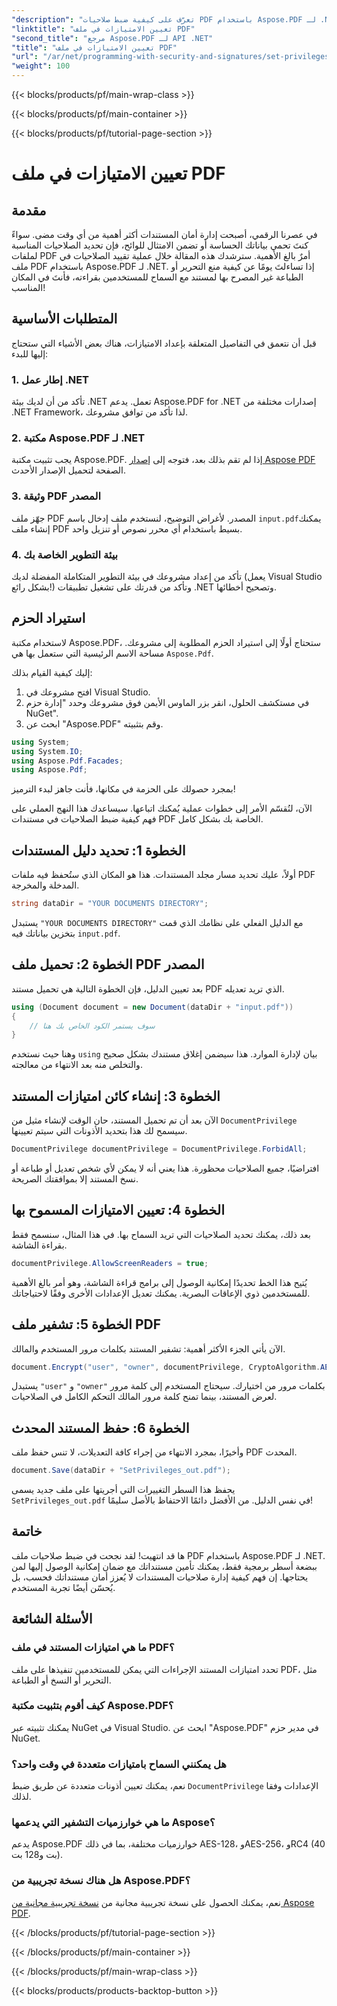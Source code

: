 ```yaml
---
"description": "تعرّف على كيفية ضبط صلاحيات PDF باستخدام Aspose.PDF لـ .NET من خلال هذا الدليل المفصل. وفّر الحماية لمستنداتك بفعالية."
"linktitle": "تعيين الامتيازات في ملف PDF"
"second_title": "مرجع Aspose.PDF لـ API .NET"
"title": "تعيين الامتيازات في ملف PDF"
"url": "/ar/net/programming-with-security-and-signatures/set-privileges/"
"weight": 100
---
```


{{< blocks/products/pf/main-wrap-class >}}

{{< blocks/products/pf/main-container >}}

{{< blocks/products/pf/tutorial-page-section >}}

# تعيين الامتيازات في ملف PDF

## مقدمة

في عصرنا الرقمي، أصبحت إدارة أمان المستندات أكثر أهمية من أي وقت مضى. سواءً كنتَ تحمي بياناتك الحساسة أو تضمن الامتثال للوائح، فإن تحديد الصلاحيات المناسبة لملفات PDF أمرٌ بالغ الأهمية. سترشدك هذه المقالة خلال عملية تقييد الصلاحيات في ملف PDF باستخدام Aspose.PDF لـ .NET. إذا تساءلتَ يومًا عن كيفية منع التحرير أو الطباعة غير المصرح بها لمستند مع السماح للمستخدمين بقراءته، فأنتَ في المكان المناسب!

## المتطلبات الأساسية

قبل أن نتعمق في التفاصيل المتعلقة بإعداد الامتيازات، هناك بعض الأشياء التي ستحتاج إليها للبدء:

### 1. إطار عمل .NET

تأكد من أن لديك بيئة .NET تعمل. يدعم Aspose.PDF for .NET إصدارات مختلفة من .NET Framework، لذا تأكد من توافق مشروعك.

### 2. مكتبة Aspose.PDF لـ .NET

يجب تثبيت مكتبة Aspose.PDF. إذا لم تقم بذلك بعد، فتوجه إلى [إصدار Aspose PDF](https://releases.aspose.com/pdf/net/) الصفحة لتحميل الإصدار الأحدث.

### 3. وثيقة PDF المصدر

جهّز ملف PDF المصدر. لأغراض التوضيح، لنستخدم ملف إدخال باسم `input.pdf`يمكنك إنشاء ملف PDF بسيط باستخدام أي محرر نصوص أو تنزيل واحد.

### 4. بيئة التطوير الخاصة بك

تأكد من إعداد مشروعك في بيئة التطوير المتكاملة المفضلة لديك (يعمل Visual Studio بشكل رائع!) وتأكد من قدرتك على تشغيل تطبيقات .NET وتصحيح أخطائها.

## استيراد الحزم

لاستخدام مكتبة Aspose.PDF، ستحتاج أولًا إلى استيراد الحزم المطلوبة إلى مشروعك. مساحة الاسم الرئيسية التي ستعمل بها هي `Aspose.Pdf`.

إليك كيفية القيام بذلك:

1. افتح مشروعك في Visual Studio.
2. في مستكشف الحلول، انقر بزر الماوس الأيمن فوق مشروعك وحدد "إدارة حزم NuGet".
3. ابحث عن "Aspose.PDF" وقم بتثبيته.

```csharp
using System;
using System.IO;
using Aspose.Pdf.Facades;
using Aspose.Pdf;
```

بمجرد حصولك على الحزمة في مكانها، فأنت جاهز لبدء الترميز!

الآن، لنُقسّم الأمر إلى خطوات عملية يُمكنك اتباعها. سيساعدك هذا النهج العملي على فهم كيفية ضبط الصلاحيات في مستندات PDF الخاصة بك بشكل كامل.

## الخطوة 1: تحديد دليل المستندات

أولاً، عليك تحديد مسار مجلد المستندات. هذا هو المكان الذي ستُحفظ فيه ملفات PDF المدخلة والمخرجة.

```csharp
string dataDir = "YOUR DOCUMENTS DIRECTORY";
```
يستبدل `"YOUR DOCUMENTS DIRECTORY"` مع الدليل الفعلي على نظامك الذي قمت بتخزين بياناتك فيه `input.pdf`.

## الخطوة 2: تحميل ملف PDF المصدر

بعد تعيين الدليل، فإن الخطوة التالية هي تحميل مستند PDF الذي تريد تعديله.

```csharp
using (Document document = new Document(dataDir + "input.pdf"))
{
    // سوف يستمر الكود الخاص بك هنا
}
```
وهنا حيث نستخدم `using` بيان لإدارة الموارد. هذا سيضمن إغلاق مستندك بشكل صحيح والتخلص منه بعد الانتهاء من معالجته.

## الخطوة 3: إنشاء كائن امتيازات المستند

الآن بعد أن تم تحميل المستند، حان الوقت لإنشاء مثيل من `DocumentPrivilege` سيسمح لك هذا بتحديد الأذونات التي سيتم تعيينها.

```csharp
DocumentPrivilege documentPrivilege = DocumentPrivilege.ForbidAll;
```
افتراضيًا، جميع الصلاحيات محظورة. هذا يعني أنه لا يمكن لأي شخص تعديل أو طباعة أو نسخ المستند إلا بموافقتك الصريحة.

## الخطوة 4: تعيين الامتيازات المسموح بها

بعد ذلك، يمكنك تحديد الصلاحيات التي تريد السماح بها. في هذا المثال، سنسمح فقط بقراءة الشاشة.

```csharp
documentPrivilege.AllowScreenReaders = true;
```
يُتيح هذا الخط تحديدًا إمكانية الوصول إلى برامج قراءة الشاشة، وهو أمر بالغ الأهمية للمستخدمين ذوي الإعاقات البصرية. يمكنك تعديل الإعدادات الأخرى وفقًا لاحتياجاتك.

## الخطوة 5: تشفير ملف PDF

الآن يأتي الجزء الأكثر أهمية: تشفير المستند بكلمات مرور المستخدم والمالك.

```csharp
document.Encrypt("user", "owner", documentPrivilege, CryptoAlgorithm.AESx128, false);
```
يستبدل `"user"` و `"owner"` بكلمات مرور من اختيارك. سيحتاج المستخدم إلى كلمة مرور لعرض المستند، بينما تمنح كلمة مرور المالك التحكم الكامل في الصلاحيات. 

## الخطوة 6: حفظ المستند المحدث

وأخيرًا، بمجرد الانتهاء من إجراء كافة التعديلات، لا تنس حفظ ملف PDF المحدث.

```csharp
document.Save(dataDir + "SetPrivileges_out.pdf");
```
يحفظ هذا السطر التغييرات التي أجريتها على ملف جديد يسمى `SetPrivileges_out.pdf` في نفس الدليل. من الأفضل دائمًا الاحتفاظ بالأصل سليمًا!

## خاتمة

ها قد انتهيت! لقد نجحت في ضبط صلاحيات ملف PDF باستخدام Aspose.PDF لـ .NET. ببضعة أسطر برمجية فقط، يمكنك تأمين مستنداتك مع ضمان إمكانية الوصول إليها لمن يحتاجها. إن فهم كيفية إدارة صلاحيات المستندات لا يُعزز أمان مستنداتك فحسب، بل يُحسّن أيضًا تجربة المستخدم. 

## الأسئلة الشائعة

### ما هي امتيازات المستند في ملف PDF؟  
تحدد امتيازات المستند الإجراءات التي يمكن للمستخدمين تنفيذها على ملف PDF، مثل التحرير أو النسخ أو الطباعة.

### كيف أقوم بتثبيت مكتبة Aspose.PDF؟  
يمكنك تثبيته عبر NuGet في Visual Studio. ابحث عن "Aspose.PDF" في مدير حزم NuGet.

### هل يمكنني السماح بامتيازات متعددة في وقت واحد؟  
نعم، يمكنك تعيين أذونات متعددة عن طريق ضبط `DocumentPrivilege` الإعدادات وفقا لذلك.

### ما هي خوارزميات التشفير التي يدعمها Aspose؟  
يدعم Aspose.PDF خوارزميات مختلفة، بما في ذلك AES-128، وAES-256، وRC4 (40 بت و128 بت).

### هل هناك نسخة تجريبية من Aspose.PDF؟  
نعم، يمكنك الحصول على نسخة تجريبية مجانية من [نسخة تجريبية مجانية من Aspose PDF](https://releases.aspose.com/).

{{< /blocks/products/pf/tutorial-page-section >}}

{{< /blocks/products/pf/main-container >}}

{{< /blocks/products/pf/main-wrap-class >}}

{{< blocks/products/products-backtop-button >}}